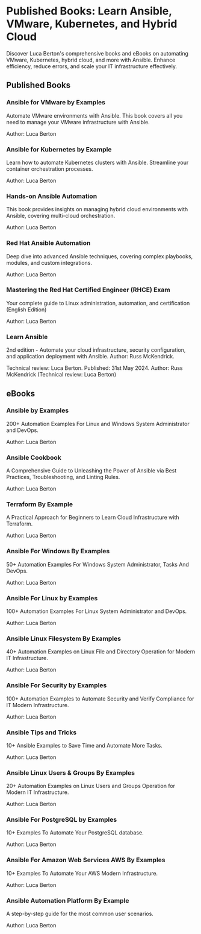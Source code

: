 # Published Books: Learn Ansible, VMware, Kubernetes, and Hybrid Cloud

Discover Luca Berton's comprehensive books and eBooks on automating VMware, Kubernetes, hybrid cloud, and more with Ansible. Enhance efficiency, reduce errors, and scale your IT infrastructure effectively.

## Published Books

### Ansible for VMware by Examples

Automate VMware environments with Ansible. This book covers all you need to manage your VMware infrastructure with Ansible.

Author: Luca Berton

 
### Ansible for Kubernetes by Example

Learn how to automate Kubernetes clusters with Ansible. Streamline your container orchestration processes.

Author: Luca Berton

 
### Hands-on Ansible Automation

This book provides insights on managing hybrid cloud environments with Ansible, covering multi-cloud orchestration.

Author: Luca Berton

 
### Red Hat Ansible Automation

Deep dive into advanced Ansible techniques, covering complex playbooks, modules, and custom integrations.

Author: Luca Berton

 
### Mastering the Red Hat Certified Engineer (RHCE) Exam

Your complete guide to Linux administration, automation, and certification (English Edition)

Author: Luca Berton

 
### Learn Ansible

2nd edition - Automate your cloud infrastructure, security configuration, and application deployment with Ansible. Author: Russ McKendrick.

Technical review: Luca Berton. Published: 31st May 2024.
Author: Russ McKendrick (Technical review: Luca Berton)

## eBooks

### Ansible by Examples

200+ Automation Examples For Linux and Windows System Administrator and DevOps.

Author: Luca Berton

### Ansible Cookbook

A Comprehensive Guide to Unleashing the Power of Ansible via Best Practices, Troubleshooting, and Linting Rules.

Author: Luca Berton

### Terraform By Example

A Practical Approach for Beginners to Learn Cloud Infrastructure with Terraform.

Author: Luca Berton

### Ansible For Windows By Examples

50+ Automation Examples For Windows System Administrator, Tasks And DevOps.

Author: Luca Berton

### Ansible For Linux by Examples

100+ Automation Examples For Linux System Administrator and DevOps.

Author: Luca Berton

### Ansible Linux Filesystem By Examples

40+ Automation Examples on Linux File and Directory Operation for Modern IT Infrastructure.

Author: Luca Berton

### Ansible For Security by Examples

100+ Automation Examples to Automate Security and Verify Compliance for IT Modern Infrastructure.

Author: Luca Berton

### Ansible Tips and Tricks

10+ Ansible Examples to Save Time and Automate More Tasks.

Author: Luca Berton

### Ansible Linux Users & Groups By Examples

20+ Automation Examples on Linux Users and Groups Operation for Modern IT Infrastructure.

Author: Luca Berton

### Ansible For PostgreSQL by Examples

10+ Examples To Automate Your PostgreSQL database.

Author: Luca Berton

### Ansible For Amazon Web Services AWS By Examples

10+ Examples To Automate Your AWS Modern Infrastructure.

Author: Luca Berton

### Ansible Automation Platform By Example

A step-by-step guide for the most common user scenarios.

Author: Luca Berton
